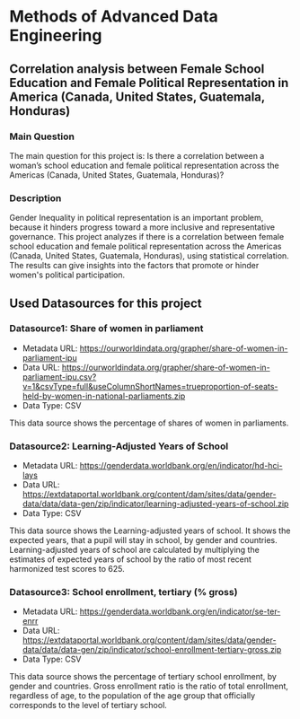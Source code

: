 # Methods of Advanced Data Engineering
## Correlation analysis between Female School Education and Female Political Representation in America (Canada, United States, Guatemala, Honduras)

### Main Question
The main question for this project is: Is there a correlation between a woman’s school education and
female political representation across the Americas
(Canada, United States, Guatemala, Honduras)?

### Description
Gender Inequality in political representation is an important problem, because it hinders progress toward a more inclusive and representative governance.
This project analyzes if there is a correlation between female school education and female political representation across the Americas (Canada, United States, Guatemala, Honduras), using statistical correlation. 
The results can give insights into the factors that promote or hinder women's political participation.

## Used Datasources for this project

<!-- Describe each datasources you plan to use in a section. Use the prefic "DatasourceX" where X is the id of the datasource. -->

### Datasource1: Share of women in parliament
* Metadata URL: https://ourworldindata.org/grapher/share-of-women-in-parliament-ipu
* Data URL: https://ourworldindata.org/grapher/share-of-women-in-parliament-ipu.csv?v=1&csvType=full&useColumnShortNames=trueproportion-of-seats-held-by-women-in-national-parliaments.zip
* Data Type: CSV

This data source shows the percentage of shares of women in parliaments.

### Datasource2: Learning-Adjusted Years of School
* Metadata URL: https://genderdata.worldbank.org/en/indicator/hd-hci-lays
* Data URL: https://extdataportal.worldbank.org/content/dam/sites/data/gender-data/data/data-gen/zip/indicator/learning-adjusted-years-of-school.zip
* Data Type: CSV

This data source shows the Learning-adjusted years of school. It shows the expected years, that a pupil will stay in school, by gender and countries.
Learning-adjusted years of school are calculated by multiplying the estimates of expected years of school by the ratio of most recent harmonized test scores to 625.

### Datasource3: School enrollment, tertiary (% gross)
* Metadata URL: https://genderdata.worldbank.org/en/indicator/se-ter-enrr
* Data URL: https://extdataportal.worldbank.org/content/dam/sites/data/gender-data/data/data-gen/zip/indicator/school-enrollment-tertiary-gross.zip
* Data Type: CSV

This data source shows the percentage of tertiary school enrollment, by gender and countries.
Gross enrollment ratio is the ratio of total enrollment, regardless of age, to the population of the age group that officially corresponds to the level of tertiary school.


